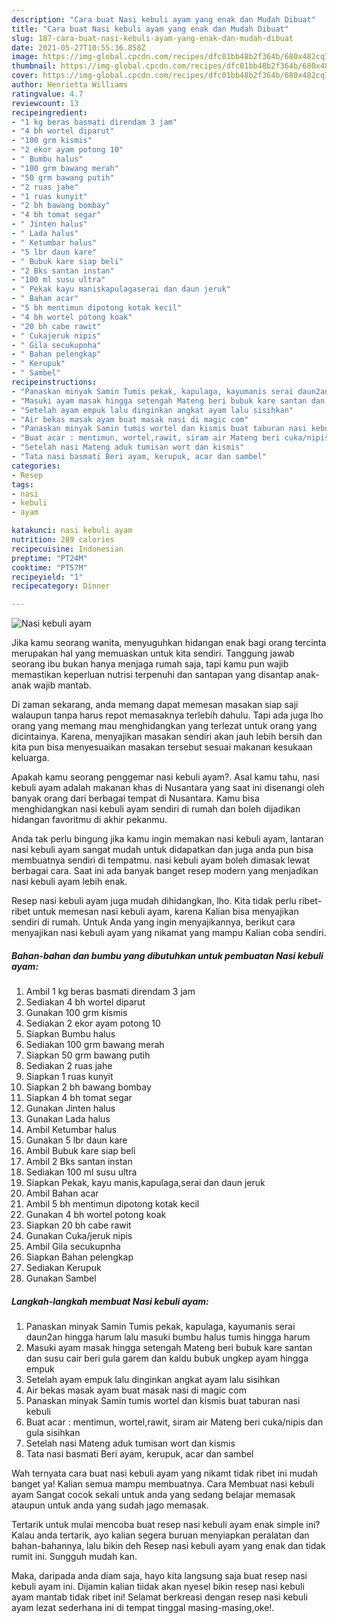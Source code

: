 ```yaml
---
description: "Cara buat Nasi kebuli ayam yang enak dan Mudah Dibuat"
title: "Cara buat Nasi kebuli ayam yang enak dan Mudah Dibuat"
slug: 187-cara-buat-nasi-kebuli-ayam-yang-enak-dan-mudah-dibuat
date: 2021-05-27T10:55:36.858Z
image: https://img-global.cpcdn.com/recipes/dfc01bb48b2f364b/680x482cq70/nasi-kebuli-ayam-foto-resep-utama.jpg
thumbnail: https://img-global.cpcdn.com/recipes/dfc01bb48b2f364b/680x482cq70/nasi-kebuli-ayam-foto-resep-utama.jpg
cover: https://img-global.cpcdn.com/recipes/dfc01bb48b2f364b/680x482cq70/nasi-kebuli-ayam-foto-resep-utama.jpg
author: Henrietta Williams
ratingvalue: 4.7
reviewcount: 13
recipeingredient:
- "1 kg beras basmati direndam 3 jam"
- "4 bh wortel diparut"
- "100 grm kismis"
- "2 ekor ayam potong 10"
- " Bumbu halus"
- "100 grm bawang merah"
- "50 grm bawang putih"
- "2 ruas jahe"
- "1 ruas kunyit"
- "2 bh bawang bombay"
- "4 bh tomat segar"
- " Jinten halus"
- " Lada halus"
- " Ketumbar halus"
- "5 lbr daun kare"
- " Bubuk kare siap beli"
- "2 Bks santan instan"
- "100 ml susu ultra"
- " Pekak kayu maniskapulagaserai dan daun jeruk"
- " Bahan acar"
- "5 bh mentimun dipotong kotak kecil"
- "4 bh wortel potong koak"
- "20 bh cabe rawit"
- " Cukajeruk nipis"
- " Gila secukupnha"
- " Bahan pelengkap"
- " Kerupuk"
- " Sambel"
recipeinstructions:
- "Panaskan minyak Samin Tumis pekak, kapulaga, kayumanis serai daun2an hingga harum lalu masuki bumbu halus tumis hingga harum"
- "Masuki ayam masak hingga setengah Mateng beri bubuk kare santan dan susu cair beri gula garem dan kaldu bubuk ungkep ayam hingga empuk"
- "Setelah ayam empuk lalu dinginkan angkat ayam lalu sisihkan"
- "Air bekas masak ayam buat masak nasi di magic com"
- "Panaskan minyak Samin tumis wortel dan kismis buat taburan nasi kebuli"
- "Buat acar : mentimun, wortel,rawit, siram air Mateng beri cuka/nipis dan gula sisihkan"
- "Setelah nasi Mateng aduk tumisan wort dan kismis"
- "Tata nasi basmati Beri ayam, kerupuk, acar dan sambel"
categories:
- Resep
tags:
- nasi
- kebuli
- ayam

katakunci: nasi kebuli ayam 
nutrition: 289 calories
recipecuisine: Indonesian
preptime: "PT24M"
cooktime: "PT57M"
recipeyield: "1"
recipecategory: Dinner

---
```



![Nasi kebuli ayam](https://img-global.cpcdn.com/recipes/dfc01bb48b2f364b/680x482cq70/nasi-kebuli-ayam-foto-resep-utama.jpg)

Jika kamu seorang wanita, menyuguhkan hidangan enak bagi orang tercinta merupakan hal yang memuaskan untuk kita sendiri. Tanggung jawab seorang ibu bukan hanya menjaga rumah saja, tapi kamu pun wajib memastikan keperluan nutrisi terpenuhi dan santapan yang disantap anak-anak wajib mantab.

Di zaman  sekarang, anda memang dapat memesan masakan siap saji walaupun tanpa harus repot memasaknya terlebih dahulu. Tapi ada juga lho orang yang memang mau menghidangkan yang terlezat untuk orang yang dicintainya. Karena, menyajikan masakan sendiri akan jauh lebih bersih dan kita pun bisa menyesuaikan masakan tersebut sesuai makanan kesukaan keluarga. 



Apakah kamu seorang penggemar nasi kebuli ayam?. Asal kamu tahu, nasi kebuli ayam adalah makanan khas di Nusantara yang saat ini disenangi oleh banyak orang dari berbagai tempat di Nusantara. Kamu bisa menghidangkan nasi kebuli ayam sendiri di rumah dan boleh dijadikan hidangan favoritmu di akhir pekanmu.

Anda tak perlu bingung jika kamu ingin memakan nasi kebuli ayam, lantaran nasi kebuli ayam sangat mudah untuk didapatkan dan juga anda pun bisa membuatnya sendiri di tempatmu. nasi kebuli ayam boleh dimasak lewat berbagai cara. Saat ini ada banyak banget resep modern yang menjadikan nasi kebuli ayam lebih enak.

Resep nasi kebuli ayam juga mudah dihidangkan, lho. Kita tidak perlu ribet-ribet untuk memesan nasi kebuli ayam, karena Kalian bisa menyajikan sendiri di rumah. Untuk Anda yang ingin menyajikannya, berikut cara menyajikan nasi kebuli ayam yang nikamat yang mampu Kalian coba sendiri.

<!--inarticleads1-->

##### Bahan-bahan dan bumbu yang dibutuhkan untuk pembuatan Nasi kebuli ayam:

1. Ambil 1 kg beras basmati direndam 3 jam
1. Sediakan 4 bh wortel diparut
1. Gunakan 100 grm kismis
1. Sediakan 2 ekor ayam potong 10
1. Siapkan  Bumbu halus
1. Sediakan 100 grm bawang merah
1. Siapkan 50 grm bawang putih
1. Sediakan 2 ruas jahe
1. Siapkan 1 ruas kunyit
1. Siapkan 2 bh bawang bombay
1. Siapkan 4 bh tomat segar
1. Gunakan  Jinten halus
1. Gunakan  Lada halus
1. Ambil  Ketumbar halus
1. Gunakan 5 lbr daun kare
1. Ambil  Bubuk kare siap beli
1. Ambil 2 Bks santan instan
1. Sediakan 100 ml susu ultra
1. Siapkan  Pekak, kayu manis,kapulaga,serai dan daun jeruk
1. Ambil  Bahan acar
1. Ambil 5 bh mentimun dipotong kotak kecil
1. Gunakan 4 bh wortel potong koak
1. Siapkan 20 bh cabe rawit
1. Gunakan  Cuka/jeruk nipis
1. Ambil  Gila secukupnha
1. Siapkan  Bahan pelengkap
1. Sediakan  Kerupuk
1. Gunakan  Sambel




<!--inarticleads2-->

##### Langkah-langkah membuat Nasi kebuli ayam:

1. Panaskan minyak Samin Tumis pekak, kapulaga, kayumanis serai daun2an hingga harum lalu masuki bumbu halus tumis hingga harum
1. Masuki ayam masak hingga setengah Mateng beri bubuk kare santan dan susu cair beri gula garem dan kaldu bubuk ungkep ayam hingga empuk
1. Setelah ayam empuk lalu dinginkan angkat ayam lalu sisihkan
1. Air bekas masak ayam buat masak nasi di magic com
1. Panaskan minyak Samin tumis wortel dan kismis buat taburan nasi kebuli
1. Buat acar : mentimun, wortel,rawit, siram air Mateng beri cuka/nipis dan gula sisihkan
1. Setelah nasi Mateng aduk tumisan wort dan kismis
1. Tata nasi basmati Beri ayam, kerupuk, acar dan sambel




Wah ternyata cara buat nasi kebuli ayam yang nikamt tidak ribet ini mudah banget ya! Kalian semua mampu membuatnya. Cara Membuat nasi kebuli ayam Sangat cocok sekali untuk anda yang sedang belajar memasak ataupun untuk anda yang sudah jago memasak.

Tertarik untuk mulai mencoba buat resep nasi kebuli ayam enak simple ini? Kalau anda tertarik, ayo kalian segera buruan menyiapkan peralatan dan bahan-bahannya, lalu bikin deh Resep nasi kebuli ayam yang enak dan tidak rumit ini. Sungguh mudah kan. 

Maka, daripada anda diam saja, hayo kita langsung saja buat resep nasi kebuli ayam ini. Dijamin kalian tiidak akan nyesel bikin resep nasi kebuli ayam mantab tidak ribet ini! Selamat berkreasi dengan resep nasi kebuli ayam lezat sederhana ini di tempat tinggal masing-masing,oke!.

